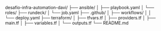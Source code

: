 desafio-infra-automation-davi/
├── ansible/
│   ├── playbook.yaml
│   └── roles/
├── rundeck/
│   └── job.yaml
├── .github/
│   ├── workflows/
│   │    └──  deploy.yaml
├── terraform/
│   ├── tfvars.tf
│   ├── providers.tf
│   ├── main.tf
│   ├── variables.tf
│   └── outputs.tf
└── README.md